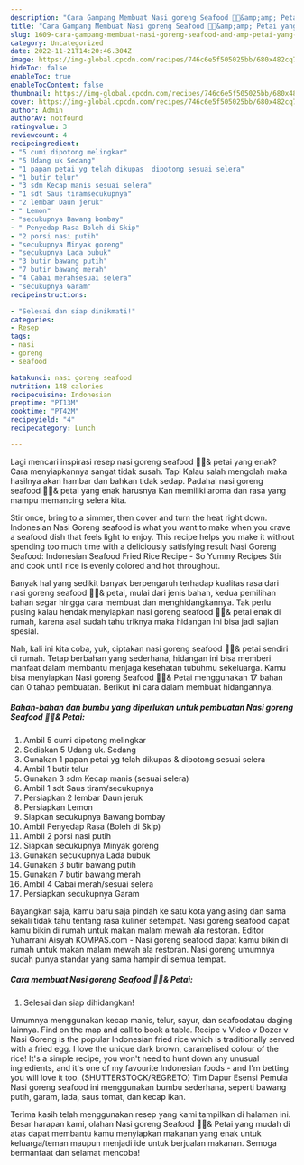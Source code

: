 ```yaml
---
description: "Cara Gampang Membuat Nasi goreng Seafood 🦐🦑&amp;amp; Petai yang Enak Banget"
title: "Cara Gampang Membuat Nasi goreng Seafood 🦐🦑&amp;amp; Petai yang Enak Banget"
slug: 1609-cara-gampang-membuat-nasi-goreng-seafood-and-amp-petai-yang-enak-banget
category: Uncategorized
date: 2022-11-21T14:20:46.304Z
image: https://img-global.cpcdn.com/recipes/746c6e5f505025bb/680x482cq70/nasi-goreng-seafood-petai-foto-resep-utama.jpg
hideToc: false
enableToc: true
enableTocContent: false
thumbnail: https://img-global.cpcdn.com/recipes/746c6e5f505025bb/680x482cq70/nasi-goreng-seafood-petai-foto-resep-utama.jpg
cover: https://img-global.cpcdn.com/recipes/746c6e5f505025bb/680x482cq70/nasi-goreng-seafood-petai-foto-resep-utama.jpg
author: Admin
authorAv: notfound
ratingvalue: 3
reviewcount: 4
recipeingredient:
- "5 cumi dipotong melingkar"
- "5 Udang uk Sedang"
- "1 papan petai yg telah dikupas  dipotong sesuai selera"
- "1 butir telur"
- "3 sdm Kecap manis sesuai selera"
- "1 sdt Saus tiramsecukupnya"
- "2 lembar Daun jeruk"
- " Lemon"
- "secukupnya Bawang bombay"
- " Penyedap Rasa Boleh di Skip"
- "2 porsi nasi putih"
- "secukupnya Minyak goreng"
- "secukupnya Lada bubuk"
- "3 butir bawang putih"
- "7 butir bawang merah"
- "4 Cabai merahsesuai selera"
- "secukupnya Garam"
recipeinstructions:

- "Selesai dan siap dinikmati!"
categories:
- Resep
tags:
- nasi
- goreng
- seafood

katakunci: nasi goreng seafood 
nutrition: 148 calories
recipecuisine: Indonesian
preptime: "PT13M"
cooktime: "PT42M"
recipeyield: "4"
recipecategory: Lunch

---
```



Lagi mencari inspirasi resep nasi goreng seafood 🦐🦑&amp; petai yang enak? Cara menyiapkannya sangat tidak susah. Tapi Kalau salah mengolah maka hasilnya akan hambar dan bahkan tidak sedap. Padahal nasi goreng seafood 🦐🦑&amp; petai yang enak harusnya Kan memiliki aroma dan rasa yang mampu memancing selera kita.


Stir once, bring to a simmer, then cover and turn the heat right down. Indonesian Nasi Goreng seafood is what you want to make when you crave a seafood dish that feels light to enjoy. This recipe helps you make it without spending too much time with a deliciously satisfying result Nasi Goreng Seafood: Indonesian Seafood Fried Rice Recipe - So Yummy Recipes Stir and cook until rice is evenly colored and hot throughout.

Banyak hal yang sedikit banyak berpengaruh terhadap kualitas rasa dari nasi goreng seafood 🦐🦑&amp; petai, mulai dari jenis bahan, kedua pemilihan bahan segar hingga cara membuat dan menghidangkannya. Tak perlu pusing kalau hendak menyiapkan nasi goreng seafood 🦐🦑&amp; petai enak di rumah, karena asal sudah tahu triknya maka hidangan ini bisa jadi sajian spesial.


Nah, kali ini kita coba, yuk, ciptakan nasi goreng seafood 🦐🦑&amp; petai sendiri di rumah. Tetap berbahan yang sederhana, hidangan ini bisa memberi manfaat dalam membantu menjaga kesehatan tubuhmu sekeluarga. Kamu bisa menyiapkan Nasi goreng Seafood 🦐🦑&amp; Petai menggunakan 17 bahan dan 0 tahap pembuatan. Berikut ini cara dalam membuat hidangannya.

<!--inarticleads1-->

##### Bahan-bahan dan bumbu yang diperlukan untuk pembuatan Nasi goreng Seafood 🦐🦑&amp; Petai:

1. Ambil 5 cumi dipotong melingkar
1. Sediakan 5 Udang uk. Sedang
1. Gunakan 1 papan petai yg telah dikupas &amp; dipotong sesuai selera
1. Ambil 1 butir telur
1. Gunakan 3 sdm Kecap manis (sesuai selera)
1. Ambil 1 sdt Saus tiram/secukupnya
1. Persiapkan 2 lembar Daun jeruk
1. Persiapkan  Lemon
1. Siapkan secukupnya Bawang bombay
1. Ambil  Penyedap Rasa (Boleh di Skip)
1. Ambil 2 porsi nasi putih
1. Siapkan secukupnya Minyak goreng
1. Gunakan secukupnya Lada bubuk
1. Gunakan 3 butir bawang putih
1. Gunakan 7 butir bawang merah
1. Ambil 4 Cabai merah/sesuai selera
1. Persiapkan secukupnya Garam


Bayangkan saja, kamu baru saja pindah ke satu kota yang asing dan sama sekali tidak tahu tentang rasa kuliner setempat. Nasi goreng seafood dapat kamu bikin di rumah untuk makan malam mewah ala restoran. Editor Yuharrani Aisyah KOMPAS.com - Nasi goreng seafood dapat kamu bikin di rumah untuk makan malam mewah ala restoran. Nasi goreng umumnya sudah punya standar yang sama hampir di semua tempat. 

<!--inarticleads2-->

##### Cara membuat Nasi goreng Seafood 🦐🦑&amp; Petai:


1. Selesai dan siap dihidangkan!

Umumnya menggunakan kecap manis, telur, sayur, dan seafoodatau daging lainnya. Find on the map and call to book a table. Recipe v Video v Dozer v Nasi Goreng is the popular Indonesian fried rice which is traditionally served with a fried egg. I love the unique dark brown, caramelised colour of the rice! It&#39;s a simple recipe, you won&#39;t need to hunt down any unusual ingredients, and it&#39;s one of my favourite Indonesian foods - and I&#39;m betting you will love it too. (SHUTTERSTOCK/REGRETO) Tim Dapur Esensi Pemula Nasi goreng seafood ini menggunakan bumbu sederhana, seperti bawang putih, garam, lada, saus tomat, dan kecap ikan. 

Terima kasih telah menggunakan resep yang kami tampilkan di halaman ini. Besar harapan kami, olahan Nasi goreng Seafood 🦐🦑&amp; Petai yang mudah di atas dapat membantu kamu menyiapkan makanan yang enak untuk keluarga/teman maupun menjadi ide untuk berjualan makanan. Semoga bermanfaat dan selamat mencoba!
